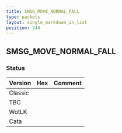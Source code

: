 ```yaml
---
title: SMSG_MOVE_NORMAL_FALL
type: packets
layout: single_markdown_in_list
position: 244
---
```


## SMSG_MOVE_NORMAL_FALL

### Status

Version | Hex | Comment
---------- | ---------- | ---------- 
Classic |  |  
TBC |  |  
WotLK |  |  
Cata |  |  
